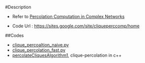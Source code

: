 #Description
- Refer to [Percolation Computation in Complex Networks](http://ieeexplore.ieee.org/stamp/stamp.jsp?tp=&arnumber=6425751)  

- Code Url : https://sites.google.com/site/cliqueperccomp/home

##Codes
- [clique_percoaltion_naive.py](clique_percoaltion_naive.py)
- [clique_percolation_fast.py](clique_percolation_fast.py)
- [percolateCliquesAlgorithm1](percolateCliquesAlgorithm1), clique-percolation in c++